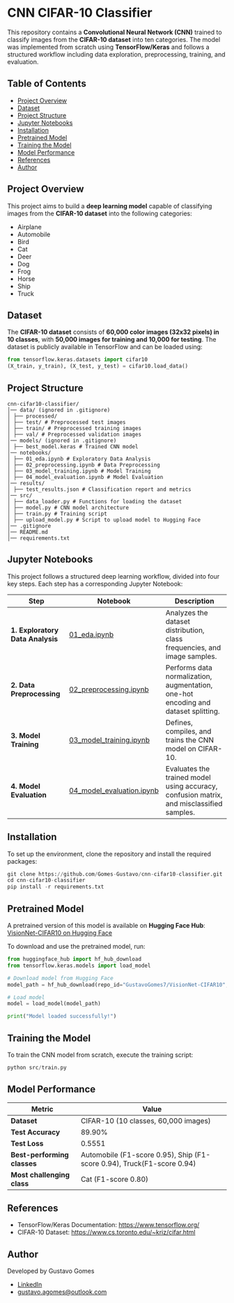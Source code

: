 # CNN CIFAR-10 Classifier

This repository contains a **Convolutional Neural Network (CNN)** trained to classify images from the **CIFAR-10 dataset** into ten categories. The model was implemented from scratch using **TensorFlow/Keras** and follows a structured workflow including data exploration, preprocessing, training, and evaluation.

## Table of Contents

- [Project Overview](#project-overview)
- [Dataset](#dataset)
- [Project Structure](#project-structure)
- [Jupyter Notebooks](#jupyter-notebooks)
- [Installation](#installation)
- [Pretrained Model](#pretrained-model)
- [Training the Model](#training-the-model)
- [Model Performance](#model-performance)
- [References](#references)
- [Author](#author)

## Project Overview

This project aims to build a **deep learning model** capable of classifying images from the **CIFAR-10 dataset** into the following categories:

- Airplane
- Automobile
- Bird
- Cat
- Deer
- Dog
- Frog
- Horse
- Ship
- Truck

## Dataset

The **CIFAR-10 dataset** consists of **60,000 color images (32x32 pixels) in 10 classes**, with **50,000 images for training and 10,000 for testing**. The dataset is publicly available in TensorFlow and can be loaded using:

```python
from tensorflow.keras.datasets import cifar10
(X_train, y_train), (X_test, y_test) = cifar10.load_data()
```

## Project Structure

```
cnn-cifar10-classifier/
│── data/ (ignored in .gitignore)
│ ├── processed/
│ ├── test/ # Preprocessed test images
│ ├── train/ # Preprocessed training images
│ ├── val/ # Preprocessed validation images
│── models/ (ignored in .gitignore)
│ ├── best_model.keras # Trained CNN model
│── notebooks/
│ ├── 01_eda.ipynb # Exploratory Data Analysis
│ ├── 02_preprocessing.ipynb # Data Preprocessing
│ ├── 03_model_training.ipynb # Model Training
│ ├── 04_model_evaluation.ipynb # Model Evaluation
│── results/
│ ├── test_results.json # Classification report and metrics
│── src/
│ ├── data_loader.py # Functions for loading the dataset
│ ├── model.py # CNN model architecture
│ ├── train.py # Training script
│ ├── upload_model.py # Script to upload model to Hugging Face
│── .gitignore
│── README.md
│── requirements.txt
```

## Jupyter Notebooks

This project follows a structured deep learning workflow, divided into four key steps. Each step has a corresponding Jupyter Notebook:

| Step                             | Notebook                                                         | Description                                                                              |
| -------------------------------- | ---------------------------------------------------------------- | ---------------------------------------------------------------------------------------- |
| **1. Exploratory Data Analysis** | [01_eda.ipynb](notebooks/01_eda.ipynb)                           | Analyzes the dataset distribution, class frequencies, and image samples.                 |
| **2. Data Preprocessing**        | [02_preprocessing.ipynb](notebooks/02_preprocessing.ipynb)       | Performs data normalization, augmentation, one-hot encoding and dataset splitting.       |
| **3. Model Training**            | [03_model_training.ipynb](notebooks/03_model_training.ipynb)     | Defines, compiles, and trains the CNN model on CIFAR-10.                                 |
| **4. Model Evaluation**          | [04_model_evaluation.ipynb](notebooks/04_model_evaluation.ipynb) | Evaluates the trained model using accuracy, confusion matrix, and misclassified samples. |

## Installation

To set up the environment, clone the repository and install the required packages:

```python
git clone https://github.com/Gomes-Gustavo/cnn-cifar10-classifier.git
cd cnn-cifar10-classifier
pip install -r requirements.txt
```

## Pretrained Model

A pretrained version of this model is available on **Hugging Face Hub**:  
[VisionNet-CIFAR10 on Hugging Face](https://huggingface.co/GustavoGomes7/VisionNet-CIFAR10)

To download and use the pretrained model, run:

```python
from huggingface_hub import hf_hub_download
from tensorflow.keras.models import load_model

# Download model from Hugging Face
model_path = hf_hub_download(repo_id="GustavoGomes7/VisionNet-CIFAR10", filename="best_model.keras")

# Load model
model = load_model(model_path)

print("Model loaded successfully!")
```

## Training the Model

To train the CNN model from scratch, execute the training script:

```python
python src/train.py
```

## Model Performance

| Metric                      | Value                                                                  |
| --------------------------- | ---------------------------------------------------------------------- |
| **Dataset**                 | CIFAR-10 (10 classes, 60,000 images)                                   |
| **Test Accuracy**           | 89.90%                                                                 |
| **Test Loss**               | 0.5551                                                                 |
| **Best-performing classes** | Automobile (F1-score 0.95), Ship (F1-score 0.94), Truck(F1-score 0.94) |
| **Most challenging class**  | Cat (F1-score 0.80)                                                    |

## References

- TensorFlow/Keras Documentation: https://www.tensorflow.org/
- CIFAR-10 Dataset: https://www.cs.toronto.edu/~kriz/cifar.html

## Author

Developed by Gustavo Gomes

- [LinkedIn](https://www.linkedin.com/in/gustavo-alves-gomes/)
- [gustavo.agomes@outlook.com](mailto:gustavo.agomes@outlook.com)
